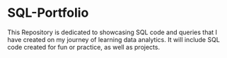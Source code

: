 # SQL-Portfolio

This Repository is dedicated to showcasing SQL code and queries that I have created on my journey of learning data analytics. 
It will include SQL code created for fun or practice, as well as projects. 
